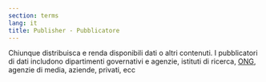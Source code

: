 ```yaml
---
section: terms
lang: it 
title: Publisher - Pubblicatore
---
```

Chiunque distribuisca e renda disponibili dati o altri contenuti. 
I pubblicatori di dati includono dipartimenti governativi e agenzie, istituti di ricerca, [ONG](/glossary/it/NGO), agenzie di media, aziende, privati, ecc
